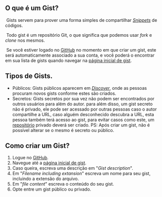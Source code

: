 ## O que é um Gist?

&nbsp;Gists servem para prover uma forma simples de compartilhar *[Snippets](../Dicionário/Snippets.md)* de códigos.

&nbsp;Todo gist é um repositório Git, o que significa que podemos usar *fork* e *clone* nos mesmos.

&nbsp;Se você estiver logado no [GitHub](/C:/Users/thale/AppData/Local/Programs/Joplin/resources/app.asar/www.github.com "www.github.com") no momento em que criar um gist, este será automaticamente associado a sua conta, e você poderá o encontrar em sua lista de gists quando navegar na [página inicial de gist](https://gist.github.com/).

## Tipos de Gists.

- Públicos:
Gists públicos aparecem em *[Discover](https://gist.github.com/discover)*, onde as pessoas procuram novos gists conforme estes são criados.
- Secretos:
Gists secretos por sua vez não podem ser encontrados por outros usuários para além do autor. para além disso, um gist secreto não é privado, ele pode ser acessado por outras pessoas caso o autor compartilhe a URL, caso alguém desconhecido descubra a URL, esta pessoa também terá acesso ao gist, para evitar casos como este, um [repositório](../Git/0.%20Intro.md) privado deverá ser criado.
PS: Após criar um gist, não é possível alterar se o mesmo é secreto ou público.

## Como criar um Gist?
1. Logue no [GitHub](www.github.com).
2. Navegue até a [página inicial de gist](https://gist.github.com/).
3. Caso queira, escreva uma descrição em "*Gist description*".
4. Em "*Filename including extansion*" escreva um nome para seu gist, incluindo a extensão do arquivo.
5. Em "*file content*" escreva o conteúdo do seu gist.
6. Opte entre um gist público ou privado.